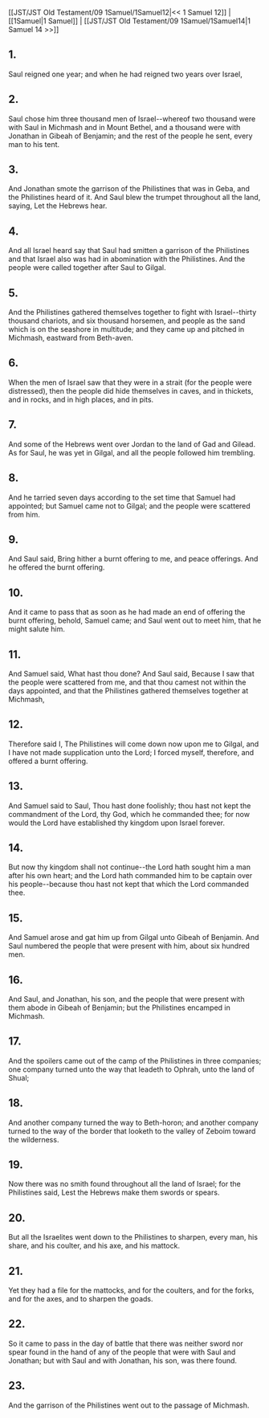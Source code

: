 [[JST/JST Old Testament/09 1Samuel/1Samuel12|<< 1 Samuel 12]] | [[1Samuel|1 Samuel]] | [[JST/JST Old Testament/09 1Samuel/1Samuel14|1 Samuel 14 >>]]
## 1.
Saul reigned one year; and when he had reigned two years over Israel,
## 2.
Saul chose him three thousand men of Israel\--whereof two thousand were with Saul in Michmash and in Mount Bethel, and a thousand were with Jonathan in Gibeah of Benjamin; and the rest of the people he sent, every man to his tent.
## 3.
And Jonathan smote the garrison of the Philistines that was in Geba, and the Philistines heard of it. And Saul blew the trumpet throughout all the land, saying, Let the Hebrews hear.
## 4.
And all Israel heard say that Saul had smitten a garrison of the Philistines and that Israel also was had in abomination with the Philistines. And the people were called together after Saul to Gilgal.
## 5.
And the Philistines gathered themselves together to fight with Israel\--thirty thousand chariots, and six thousand horsemen, and people as the sand which is on the seashore in multitude; and they came up and pitched in Michmash, eastward from Beth-aven.
## 6.
When the men of Israel saw that they were in a strait (for the people were distressed), then the people did hide themselves in caves, and in thickets, and in rocks, and in high places, and in pits.
## 7.
And some of the Hebrews went over Jordan to the land of Gad and Gilead. As for Saul, he was yet in Gilgal, and all the people followed him trembling.
## 8.
And he tarried seven days according to the set time that Samuel had appointed; but Samuel came not to Gilgal; and the people were scattered from him.
## 9.
And Saul said, Bring hither a burnt offering to me, and peace offerings. And he offered the burnt offering.
## 10.
And it came to pass that as soon as he had made an end of offering the burnt offering, behold, Samuel came; and Saul went out to meet him, that he might salute him.
## 11.
And Samuel said, What hast thou done? And Saul said, Because I saw that the people were scattered from me, and that thou camest not within the days appointed, and that the Philistines gathered themselves together at Michmash,
## 12.
Therefore said I, The Philistines will come down now upon me to Gilgal, and I have not made supplication unto the Lord; I forced myself, therefore, and offered a burnt offering.
## 13.
And Samuel said to Saul, Thou hast done foolishly; thou hast not kept the commandment of the Lord, thy God, which he commanded thee; for now would the Lord have established thy kingdom upon Israel forever.
## 14.
But now thy kingdom shall not continue\--the Lord hath sought him a man after his own heart; and the Lord hath commanded him to be captain over his people\--because thou hast not kept that which the Lord commanded thee.
## 15.
And Samuel arose and gat him up from Gilgal unto Gibeah of Benjamin. And Saul numbered the people that were present with him, about six hundred men.
## 16.
And Saul, and Jonathan, his son, and the people that were present with them abode in Gibeah of Benjamin; but the Philistines encamped in Michmash.
## 17.
And the spoilers came out of the camp of the Philistines in three companies; one company turned unto the way that leadeth to Ophrah, unto the land of Shual;
## 18.
And another company turned the way to Beth-horon; and another company turned to the way of the border that looketh to the valley of Zeboim toward the wilderness.
## 19.
Now there was no smith found throughout all the land of Israel; for the Philistines said, Lest the Hebrews make them swords or spears.
## 20.
But all the Israelites went down to the Philistines to sharpen, every man, his share, and his coulter, and his axe, and his mattock.
## 21.
Yet they had a file for the mattocks, and for the coulters, and for the forks, and for the axes, and to sharpen the goads.
## 22.
So it came to pass in the day of battle that there was neither sword nor spear found in the hand of any of the people that were with Saul and Jonathan; but with Saul and with Jonathan, his son, was there found.
## 23.
And the garrison of the Philistines went out to the passage of Michmash.


